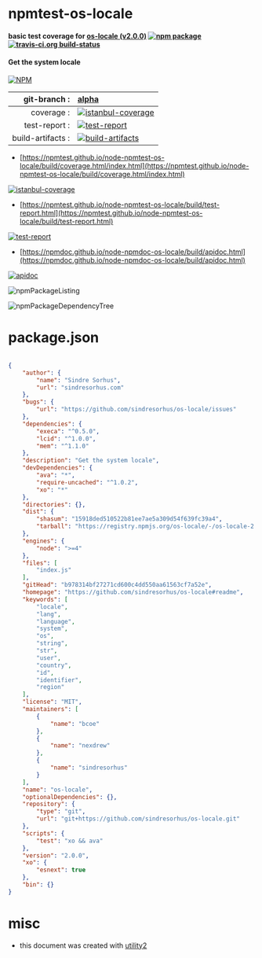 # npmtest-os-locale

#### basic test coverage for  [os-locale (v2.0.0)](https://github.com/sindresorhus/os-locale#readme)  [![npm package](https://img.shields.io/npm/v/npmtest-os-locale.svg?style=flat-square)](https://www.npmjs.org/package/npmtest-os-locale) [![travis-ci.org build-status](https://api.travis-ci.org/npmtest/node-npmtest-os-locale.svg)](https://travis-ci.org/npmtest/node-npmtest-os-locale)

#### Get the system locale

[![NPM](https://nodei.co/npm/os-locale.png?downloads=true&downloadRank=true&stars=true)](https://www.npmjs.com/package/os-locale)

| git-branch : | [alpha](https://github.com/npmtest/node-npmtest-os-locale/tree/alpha)|
|--:|:--|
| coverage : | [![istanbul-coverage](https://npmtest.github.io/node-npmtest-os-locale/build/coverage.badge.svg)](https://npmtest.github.io/node-npmtest-os-locale/build/coverage.html/index.html)|
| test-report : | [![test-report](https://npmtest.github.io/node-npmtest-os-locale/build/test-report.badge.svg)](https://npmtest.github.io/node-npmtest-os-locale/build/test-report.html)|
| build-artifacts : | [![build-artifacts](https://npmtest.github.io/node-npmtest-os-locale/glyphicons_144_folder_open.png)](https://github.com/npmtest/node-npmtest-os-locale/tree/gh-pages/build)|

- [https://npmtest.github.io/node-npmtest-os-locale/build/coverage.html/index.html](https://npmtest.github.io/node-npmtest-os-locale/build/coverage.html/index.html)

[![istanbul-coverage](https://npmtest.github.io/node-npmtest-os-locale/build/screenCapture.buildCi.browser.%252Ftmp%252Fbuild%252Fcoverage.lib.html.png)](https://npmtest.github.io/node-npmtest-os-locale/build/coverage.html/index.html)

- [https://npmtest.github.io/node-npmtest-os-locale/build/test-report.html](https://npmtest.github.io/node-npmtest-os-locale/build/test-report.html)

[![test-report](https://npmtest.github.io/node-npmtest-os-locale/build/screenCapture.buildCi.browser.%252Ftmp%252Fbuild%252Ftest-report.html.png)](https://npmtest.github.io/node-npmtest-os-locale/build/test-report.html)

- [https://npmdoc.github.io/node-npmdoc-os-locale/build/apidoc.html](https://npmdoc.github.io/node-npmdoc-os-locale/build/apidoc.html)

[![apidoc](https://npmdoc.github.io/node-npmdoc-os-locale/build/screenCapture.buildCi.browser.%252Ftmp%252Fbuild%252Fapidoc.html.png)](https://npmdoc.github.io/node-npmdoc-os-locale/build/apidoc.html)

![npmPackageListing](https://npmtest.github.io/node-npmtest-os-locale/build/screenCapture.npmPackageListing.svg)

![npmPackageDependencyTree](https://npmtest.github.io/node-npmtest-os-locale/build/screenCapture.npmPackageDependencyTree.svg)



# package.json

```json

{
    "author": {
        "name": "Sindre Sorhus",
        "url": "sindresorhus.com"
    },
    "bugs": {
        "url": "https://github.com/sindresorhus/os-locale/issues"
    },
    "dependencies": {
        "execa": "^0.5.0",
        "lcid": "^1.0.0",
        "mem": "^1.1.0"
    },
    "description": "Get the system locale",
    "devDependencies": {
        "ava": "*",
        "require-uncached": "^1.0.2",
        "xo": "*"
    },
    "directories": {},
    "dist": {
        "shasum": "15918ded510522b81ee7ae5a309d54f639fc39a4",
        "tarball": "https://registry.npmjs.org/os-locale/-/os-locale-2.0.0.tgz"
    },
    "engines": {
        "node": ">=4"
    },
    "files": [
        "index.js"
    ],
    "gitHead": "b978314bf27271cd600c4dd550aa61563cf7a52e",
    "homepage": "https://github.com/sindresorhus/os-locale#readme",
    "keywords": [
        "locale",
        "lang",
        "language",
        "system",
        "os",
        "string",
        "str",
        "user",
        "country",
        "id",
        "identifier",
        "region"
    ],
    "license": "MIT",
    "maintainers": [
        {
            "name": "bcoe"
        },
        {
            "name": "nexdrew"
        },
        {
            "name": "sindresorhus"
        }
    ],
    "name": "os-locale",
    "optionalDependencies": {},
    "repository": {
        "type": "git",
        "url": "git+https://github.com/sindresorhus/os-locale.git"
    },
    "scripts": {
        "test": "xo && ava"
    },
    "version": "2.0.0",
    "xo": {
        "esnext": true
    },
    "bin": {}
}
```



# misc
- this document was created with [utility2](https://github.com/kaizhu256/node-utility2)
